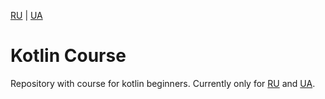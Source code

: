 [RU](README-ru.md) | [UA](README-ua.md) 

# Kotlin Course
Repository with course for kotlin beginners. Currently only for [RU](README-ru.md) and [UA](README-ua.md).
